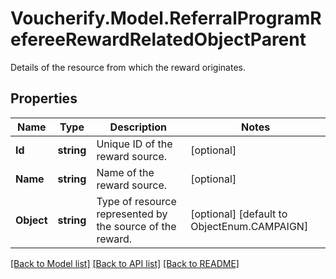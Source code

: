 # Voucherify.Model.ReferralProgramRefereeRewardRelatedObjectParent
Details of the resource from which the reward originates.

## Properties

Name | Type | Description | Notes
------------ | ------------- | ------------- | -------------
**Id** | **string** | Unique ID of the reward source. | [optional] 
**Name** | **string** | Name of the reward source. | [optional] 
**Object** | **string** | Type of resource represented by the source of the reward. | [optional] [default to ObjectEnum.CAMPAIGN]

[[Back to Model list]](../../README.md#documentation-for-models) [[Back to API list]](../../README.md#documentation-for-api-endpoints) [[Back to README]](../../README.md)

